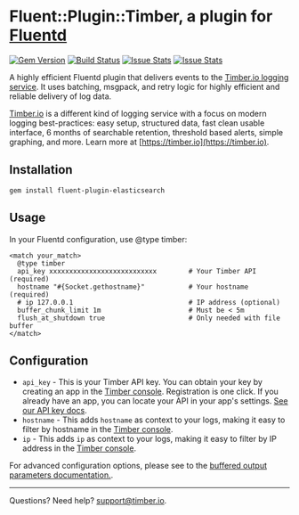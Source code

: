 # Fluent::Plugin::Timber, a plugin for [Fluentd](http://fluentd.org)

[![Gem Version](https://badge.fury.io/rb/fluent-plugin-timber.png)](http://badge.fury.io/rb/fluent-plugin-timber)
[![Build Status](https://travis-ci.org/timberio/fluent-plugin-timber.png?branch=master)](https://travis-ci.org/timberio/fluent-plugin-timber)
[![Issue Stats](http://issuestats.com/github/uken/fluent-plugin-timber/badge/pr)](http://issuestats.com/github/uken/fluent-plugin-timber)
[![Issue Stats](http://issuestats.com/github/uken/fluent-plugin-timber/badge/issue)](http://issuestats.com/github/uken/fluent-plugin-timber)

A highly efficient Fluentd plugin that delivers events to the [Timber.io logging service](https://timber.io). It uses batching, msgpack, and retry logic for highly efficient and reliable delivery of log data.

[Timber.io](https://timber.io) is a different kind of logging service with a focus on modern logging best-practices: easy setup, structured data, fast clean usable interface, 6 months of searchable retention, threshold based alerts, simple graphing, and more. Learn more at [https://timber.io](https://timber.io).

## Installation

```
gem install fluent-plugin-elasticsearch
```

## Usage

In your Fluentd configuration, use @type timber:

```
<match your_match>
  @type timber
  api_key xxxxxxxxxxxxxxxxxxxxxxxxxxx        # Your Timber API (required)
  hostname "#{Socket.gethostname}"           # Your hostname (required)
  # ip 127.0.0.1                             # IP address (optional)
  buffer_chunk_limit 1m                      # Must be < 5m
  flush_at_shutdown true                     # Only needed with file buffer
</match>
```

## Configuration

* `api_key` - This is your Timber API key. You can obtain your key by creating an app in the [Timber console](https://app.timber.io). Registration is one click. If you already have an app, you can locate your API in your app's settings. [See our API key docs](https://timber.io/docs/app/advanced/api-keys/).
* `hostname` - This adds `hostname` as context to your logs, making it easy to filter by hostname in the [Timber console](https://app.timber.io).
* `ip` - This adds `ip` as context to your logs, making it easy to filter by IP address in the [Timber console](https://app.timber.io).

For advanced configuration options, please see to the [buffered output parameters documentation.](http://docs.fluentd.org/articles/output-plugin-overview#buffered-output-parameters).

---

Questions? Need help? [support@timber.io](mailto:support@timber.io).